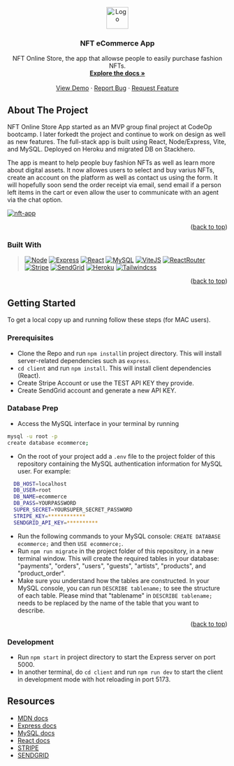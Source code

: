 <a name="readme-top"></a>

<!-- PROJECT LOGO -->
<div align="center">
  <a href="https://github.com/PaulaBurgheleaGithub/e-Commerce-App">
    <img src="https://github.com/PaulaBurgheleaGithub/e-Commerce-App/blob/main/client/nft.svg" alt="Logo" width="50" height="50">
  </a>

<h3 align="center">NFT eCommerce App</h3>

  <p align="center">
    NFT Online Store, the app that allowse people to easily purchase fashion NFTs.
    <br />
    <a href="https://github.com/PaulaBurgheleaGithub/e-Commerce-App/wiki"><strong>Explore the docs »</strong></a>
    <br />
    <br />
    <a href="https://desolate-harbor-25583-d0e8904996eb.herokuapp.com">View Demo</a>
    ·
    <a href="https://github.com/users/PaulaBurgheleaGithub/projects/3">Report Bug</a>
    ·
    <a href="https://github.com/users/PaulaBurgheleaGithub/projects/3">Request Feature</a>
  </p>
</div>

<!-- ABOUT THE PROJECT -->
## About The Project

NFT Online Store App started as an MVP group final project at CodeOp bootcamp. I later forkedt the project and continue to work on design as well as new features.
The full-stack app is built using React, Node/Express, Vite, and MySQL.
Deployed on Heroku and migrated DB on Stackhero.

The app is meant to help people buy fashion NFTs as well as learn more about digital assets. It now allowes users to select and buy varius NFTs, create an account on the platform as well as contact us using the form. It will hopefully soon send the order receipt via email, send email if a person left items in the cart or even allow the user to communicate with an agent via the chat option.

[![nft-app][product-screenshot]][product-screenshot]

<p align="right">(<a href="#readme-top">back to top</a>)</p>

### Built With

> [![Node][NodeJS]][Node-url]
> [![Express][Express.js]][Express-url]
> [![React][React.js]][React-url]
> [![MySQL][MySQL]][MySQL-url]
> [![ViteJS][ViteJS]][Vite-url]
> [![ReactRouter][ReactRouter]][ReactRouter-url]
> [![Stripe][Stripe]][Stripe-url]
> [![SendGrid][SendGrid]][SendGrid-url]
> [![Heroku][Heroku]][Heroku-url]
> [![Tailwindcss][Tailwindcss]][Tailwindcss]


<p align="right">(<a href="#readme-top">back to top</a>)</p>

<!-- GETTING STARTED -->
## Getting Started

To get a local copy up and running follow these steps (for MAC users).

### Prerequisites

- Clone the Repo and run `npm install`in project directory. This will install server-related dependencies such as `express`.
- `cd client` and run `npm install`. This will install client dependencies (React).
- Create Stripe Account or use the TEST API KEY they provide.
- Create SendGrid account and generate a new API KEY.

### Database Prep

- Access the MySQL interface in your terminal by running

```sh
mysql -u root -p
create database ecommerce;
```

- On the root of your project add a `.env` file to the project folder of this repository containing the MySQL authentication information for MySQL user. For example:

```bash
  DB_HOST=localhost
  DB_USER=root
  DB_NAME=ecommerce
  DB_PASS=YOURPASSWORD
  SUPER_SECRET=YOURSUPER_SECRET_PASSWORD
  STRIPE_KEY=************
  SENDGRID_API_KEY=**********
```

- Run the following commands to your MySQL console: `CREATE DATABASE ecommerce;` and then `USE ecommerce;`.
- Run `npm run migrate` in the project folder of this repository, in a new terminal window. This will create the required tables in your database: "payments", "orders", "users", "guests", "artists", "products", and "product_order".
- Make sure you understand how the tables are constructed. In your MySQL console, you can run `DESCRIBE tablename;` to see the structure of each table. Please mind that "tablename" in `DESCRIBE tablename;` needs to be replaced by the name of the table that you want to describe.

<p align="right">(<a href="#readme-top">back to top</a>)</p>

### Development

- Run `npm start` in project directory to start the Express server on port 5000.
- In another terminal, do `cd client` and run `npm run dev` to start the client in development mode with hot reloading in port 5173.

## Resources

  - [MDN docs](https://developer.mozilla.org/en-US/)
  - [Express docs](https://expressjs.com/en/api.html)
  - [MySQL docs](https://dev.mysql.com/doc/refman/8.0/en/database-use.html)
  - [React docs](https://reactjs.org/docs/hello-world.html)
  - [STRIPE](https://stripe.com)
  - [SENDGRID](https://sendgrid.com/)

<!-- MARKDOWN LINKS & IMAGES -->
<!-- https://www.markdownguide.org/basic-syntax/#reference-style-links -->

<!-- [forks-shield]:
[forks-url]: https://github.com/PaulaBurgheleaGithub/travelette/fork

[issues-shield]:
[issues-url]: https://github.com/PaulaBurgheleaGithub/travelette/issues

[license-shield]:
[license-url]: https://github.com/PaulaBurgheleaGithub/travelette/blob/main/LICENSE -->

[linkedin-shield]: https://img.shields.io/badge/-LinkedIn-black.svg?style=for-the-badge&logo=linkedin&colorB=555

[linkedin-url]: https://www.linkedin.com/in/paula-burghelea/

[product-screenshot]: https://github.com/PaulaBurgheleaGithub/e-Commerce-App/blob/main/client/public/Nft/Shop-page.png

[Express.js]: https://img.shields.io/badge/Express-js?logo=express&logoColor=%23F9F9F9&color=%23F9F9F9
[Express-url]: https://expressjs.com/

[React.js]: https://img.shields.io/badge/React-20232A?style=for-the-badge&logo=react&logoColor=61DAFB
[React-url]: https://reactjs.org/

[MySQL]: https://img.shields.io/badge/MySQL-white?logo=mysql&color=%23F9F9F9
[MySQL-url]: https://www.mysql.com/

[NodeJS]: https://img.shields.io/badge/node.js-white?logo=nodedotjs&color=%23333333
[Node-url]: https://nodejs.org/en

[ViteJS]: https://img.shields.io/badge/vitejs-purple?logo=vite&color=%23FFFFFF
[Vite-url]: https://vitejs.dev/

[ReactRouter]: https://img.shields.io/badge/ReactRouter-black?logo=reactrouter&color=%23121212&link=https%3A%2F%2Freactrouter.com%2Fen%2Fmain
[ReactRouter-url]: https://reactrouter.com/en/main

[Stripe]: https://img.shields.io/badge/Stripe-665AFF?logo=stripe&logoColor=%23FFFFFF
[Stripe-url]: https://stripe.com/

[SendGrid]:https://img.shields.io/badge/SendGrid-02B0DE?logo=SendGrid&logoColor=%23FFFFFF
[SendGrid-url]: https://sendgrid.com/

[Heroku]: https://img.shields.io/badge/Heroku-79579F?logo=heroku&logoColor=%23ffff
[Heroku-url]:https://www.heroku.com/

[Tailwindcss]: https://img.shields.io/badge/tailwindcss-F8FAFC?logo=tailwindcss&logoColor=37BDF9
[Tailwindcss-url]: https://tailwindcss.com/
